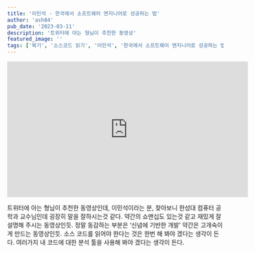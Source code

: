 ```yaml
---
title: '이민석 - 한국에서 소프트웨어 엔지니어로 성공하는 법'
author: 'ash84'
pub_date: '2023-03-11'
description: '트위터에 아는 형님이 추천한 동영상'
featured_image: ''
tags: ['복기', '소스코드 읽기', '이민석', '한국에서 소프트웨어 엔지니어로 성공하는 법']
---
```


<center>
<iframe width="560" height="315" src="https://www.youtube.com/embed/mKGhBtQI1iA" title="YouTube video player" frameborder="0" allow="accelerometer; autoplay; clipboard-write; encrypted-media; gyroscope; picture-in-picture; web-share" allowfullscreen></iframe>
</center>


트위터에 아는 형님이 추천한 동영상인데, 이민석이라는 분, 찾아보니 한성대 컴퓨터 공학과 교수님인데 굉장히 말을 잘하시는것 같다. 약간의 쇼맨십도 있는것 같고 재밌게 잘 설명해 주시는 동영상인듯. 정말 동감하는 부분은 ‘신념에 기반한 개발’ 약간은 고개숙이게 만드는 동영상인듯. 소스 코드를 읽어야 한다는 것은 한번 해 봐야 겠다는 생각이 든다. 여러가지 내 코드에 대한 분석 툴을 사용해 봐야 겠다는 생각이 든다. 


